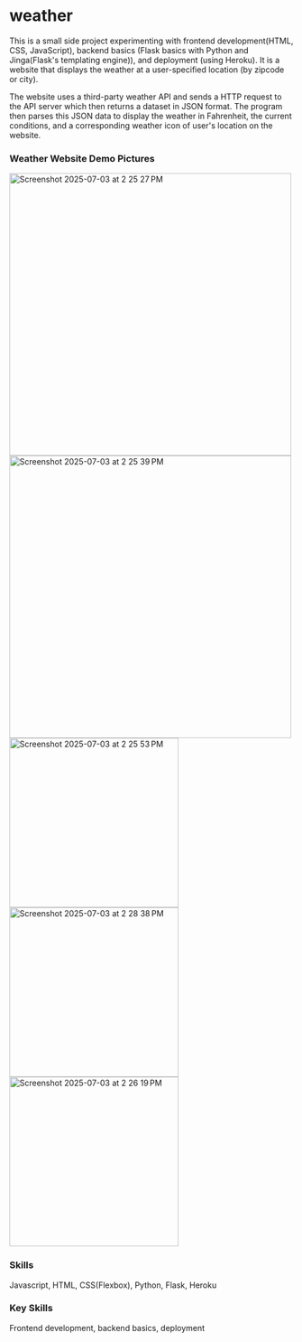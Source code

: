 # weather
This is a small side project experimenting with frontend development(HTML, CSS, JavaScript), backend basics (Flask basics with Python and Jinga(Flask's templating engine)), and deployment (using Heroku). It is a website that displays the weather at a user-specified location (by zipcode or city).

The website uses a third-party weather API and sends a HTTP request to the API server which then returns a dataset in JSON format. The program then parses this JSON data to display the weather in Fahrenheit, the current conditions, and a corresponding weather icon of user's location on the website. 

### Weather Website Demo Pictures

<img width="500" alt="Screenshot 2025-07-03 at 2 25 27 PM" src="https://github.com/user-attachments/assets/ce4b2876-d3e5-4698-81cc-c5c115080e04" />
<img width="500" alt="Screenshot 2025-07-03 at 2 25 39 PM" src="https://github.com/user-attachments/assets/609f56bf-3a31-4c3e-ba74-7eaa9b823582" />
<img width="300" alt="Screenshot 2025-07-03 at 2 25 53 PM" src="https://github.com/user-attachments/assets/44243f24-c84d-4114-8880-d7dee98c80c8" />
<img width="300" alt="Screenshot 2025-07-03 at 2 28 38 PM" src="https://github.com/user-attachments/assets/17af0944-cc45-4d30-a01c-66c1593272b2" />
<img width="300" alt="Screenshot 2025-07-03 at 2 26 19 PM" src="https://github.com/user-attachments/assets/456f3456-de37-47bc-934e-f96c6819e2f0" />

### Skills 
Javascript, HTML, CSS(Flexbox), Python, Flask, Heroku

### Key Skills
Frontend development, backend basics, deployment 


